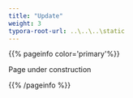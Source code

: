 ```yaml
---
title: "Update"
weight: 3
typora-root-url: ..\..\..\static
---
```


{{% pageinfo color='primary'%}}

Page under construction

{{% /pageinfo %}}
